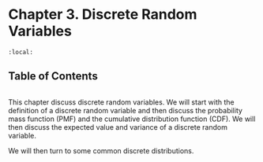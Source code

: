 # Chapter 3. Discrete Random Variables

```{contents}
:local:
```

## Table of Contents

```{tableofcontents}

```

This chapter discuss discrete random variables. We will start with the
definition of a discrete random variable and then discuss the probability mass
function (PMF) and the cumulative distribution function (CDF). We will then
discuss the expected value and variance of a discrete random variable.

We will then turn to some common discrete distributions.
